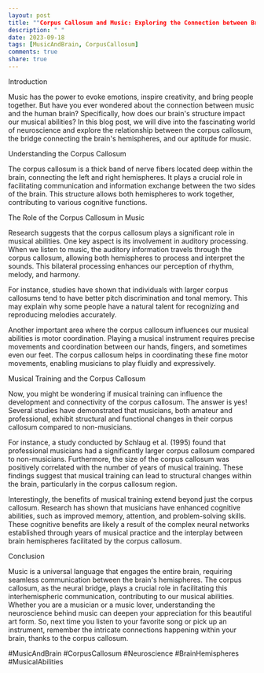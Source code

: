 ```yaml
---
layout: post
title: ""Corpus Callosum and Music: Exploring the Connection between Brain Hemispheres and Musical Abilities""
description: " "
date: 2023-09-18
tags: [MusicAndBrain, CorpusCallosum]
comments: true
share: true
---
```


Introduction

Music has the power to evoke emotions, inspire creativity, and bring people together. But have you ever wondered about the connection between music and the human brain? Specifically, how does our brain's structure impact our musical abilities? In this blog post, we will dive into the fascinating world of neuroscience and explore the relationship between the corpus callosum, the bridge connecting the brain's hemispheres, and our aptitude for music.

Understanding the Corpus Callosum

The corpus callosum is a thick band of nerve fibers located deep within the brain, connecting the left and right hemispheres. It plays a crucial role in facilitating communication and information exchange between the two sides of the brain. This structure allows both hemispheres to work together, contributing to various cognitive functions.

The Role of the Corpus Callosum in Music

Research suggests that the corpus callosum plays a significant role in musical abilities. One key aspect is its involvement in auditory processing. When we listen to music, the auditory information travels through the corpus callosum, allowing both hemispheres to process and interpret the sounds. This bilateral processing enhances our perception of rhythm, melody, and harmony.

For instance, studies have shown that individuals with larger corpus callosums tend to have better pitch discrimination and tonal memory. This may explain why some people have a natural talent for recognizing and reproducing melodies accurately.

Another important area where the corpus callosum influences our musical abilities is motor coordination. Playing a musical instrument requires precise movements and coordination between our hands, fingers, and sometimes even our feet. The corpus callosum helps in coordinating these fine motor movements, enabling musicians to play fluidly and expressively.

Musical Training and the Corpus Callosum

Now, you might be wondering if musical training can influence the development and connectivity of the corpus callosum. The answer is yes! Several studies have demonstrated that musicians, both amateur and professional, exhibit structural and functional changes in their corpus callosum compared to non-musicians.

For instance, a study conducted by Schlaug et al. (1995) found that professional musicians had a significantly larger corpus callosum compared to non-musicians. Furthermore, the size of the corpus callosum was positively correlated with the number of years of musical training. These findings suggest that musical training can lead to structural changes within the brain, particularly in the corpus callosum region.

Interestingly, the benefits of musical training extend beyond just the corpus callosum. Research has shown that musicians have enhanced cognitive abilities, such as improved memory, attention, and problem-solving skills. These cognitive benefits are likely a result of the complex neural networks established through years of musical practice and the interplay between brain hemispheres facilitated by the corpus callosum.

Conclusion

Music is a universal language that engages the entire brain, requiring seamless communication between the brain's hemispheres. The corpus callosum, as the neural bridge, plays a crucial role in facilitating this interhemispheric communication, contributing to our musical abilities. Whether you are a musician or a music lover, understanding the neuroscience behind music can deepen your appreciation for this beautiful art form. So, next time you listen to your favorite song or pick up an instrument, remember the intricate connections happening within your brain, thanks to the corpus callosum.

#MusicAndBrain #CorpusCallosum #Neuroscience #BrainHemispheres #MusicalAbilities
